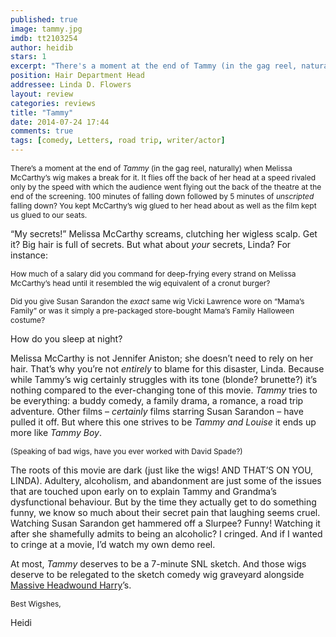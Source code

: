 ```yaml
---
published: true
image: tammy.jpg
imdb: tt2103254
author: heidib
stars: 1
excerpt: "There's a moment at the end of Tammy (in the gag reel, naturally) when Melissa McCarthy's wig makes a break for it. It flies off the back of her head at a speed rivaled only by the speed with which the audience went flying out the back of the theatre at the end of the screening."
position: Hair Department Head
addressee: Linda D. Flowers
layout: review
categories: reviews
title: "Tammy"
date: 2014-07-24 17:44
comments: true
tags: [comedy, Letters, road trip, writer/actor]
---
```

<p><span style="font-size:12px;">There&rsquo;s a moment at the end of </span><em style="font-size:12px;">Tammy&nbsp;</em><span style="font-size:12px;">(in the gag reel, naturally) when Melissa McCarthy&rsquo;s wig makes a break for it. It flies off the back of her head at a speed rivaled only by the speed with which the audience went flying out the back of the theatre at the end of the screening. 100 minutes of falling down followed by 5 minutes of </span><em style="font-size:12px;">unscripted</em><span style="font-size:12px;"> falling down? You kept McCarthy&rsquo;s wig glued to her head about as well as the film kept us glued to our seats.</span></p>
<p>&ldquo;My secrets!&rdquo; Melissa McCarthy screams, clutching her wigless scalp. Get it? Big hair is full of secrets. But what about <em>your</em> secrets, Linda? For instance:</p>
<p><span style="font-size:12px;">How much of a salary did you command for deep-frying every strand on Melissa McCarthy&rsquo;s head until it resembled the wig equivalent of a cronut burger? &nbsp;</span></p>
<p><span style="font-size:12px;">Did you give Susan Sarandon the </span><em style="font-size:12px;">exact</em><span style="font-size:12px;"> same wig Vicki Lawrence wore on &ldquo;Mama&rsquo;s Family&#8221; or was it simply a pre-packaged store-bought Mama&rsquo;s Family Halloween costume?</span></p>
<p>How do you sleep at night?<span style="font-size:12px;">&nbsp;</span></p>
<p>Melissa McCarthy is not Jennifer Aniston; she doesn&rsquo;t need to rely on her hair. That&rsquo;s why you&rsquo;re not <em>entirely</em> to blame for this disaster, Linda. Because while Tammy&rsquo;s wig certainly struggles with its tone (blonde? brunette?) it&rsquo;s nothing compared to the ever-changing tone of this movie. <em>Tammy</em> tries to be everything: a buddy comedy, a family drama, a romance, a road trip adventure. Other films &ndash; <em>certainly </em>films starring Susan Sarandon &ndash; have pulled it off. But where this one strives to be <em>Tammy and Louise</em> it ends up more like <em>Tammy Boy</em>.</p>
<p><span style="font-size:12px;">(Speaking of bad wigs, have you ever worked with David Spade?)</span><span style="font-size:12px;">&nbsp;</span></p>
<p>The roots of this movie are dark (just like the wigs! AND THAT&rsquo;S ON YOU, LINDA). Adultery, alcoholism, and abandonment are just some of the issues that are touched upon early on to explain Tammy and Grandma&rsquo;s dysfunctional behaviour. But by the time they actually get to do something funny, we know so much about their secret pain that laughing seems cruel. Watching Susan Sarandon get hammered off a Slurpee? Funny! Watching it after she shamefully admits to being an alcoholic? I cringed. And if I wanted to cringe at a movie, I&rsquo;d watch my own demo reel.<span style="font-size:12px;">&nbsp;</span></p>
<p>At most, <em>Tammy</em> deserves to be a 7-minute SNL sketch. And those wigs deserve to be relegated to the sketch comedy wig graveyard alongside <a href="https://screen.yahoo.com/massive-head-wound-harry-000000823.html">Massive Headwound Harry</a>&rsquo;s.</p>
<p><span style="font-size:12px;">Best Wigshes,</span></p>
<p>Heidi</p>